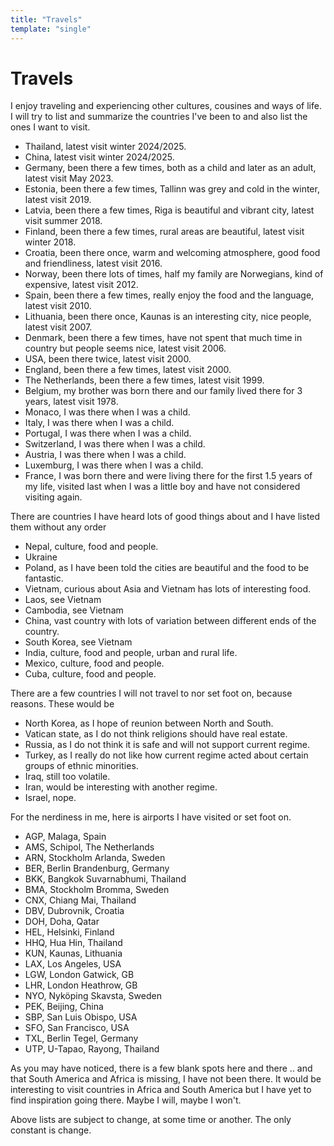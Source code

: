 ```yaml
---
title: "Travels"
template: "single"
---
```


# Travels

I enjoy traveling and experiencing other cultures, cousines and ways of life.
I will try to list and summarize the countries I've been to and also list the ones I want to visit.

* Thailand, latest visit winter 2024/2025.
* China, latest visit winter 2024/2025.
* Germany, been there a few times, both as a child and later as an adult, latest visit May 2023.
* Estonia, been there a few times, Tallinn was grey and cold in the winter, latest visit 2019.
* Latvia, been there a few times, Riga is beautiful and vibrant city, latest visit summer 2018.
* Finland, been there a few times, rural areas are beautiful, latest visit winter 2018.
* Croatia, been there once, warm and welcoming atmosphere, good food and friendliness, latest visit 2016.
* Norway, been there lots of times, half my family are Norwegians, kind of expensive, latest visit 2012.
* Spain, been there a few times, really enjoy the food and the language, latest visit 2010.
* Lithuania, been there once, Kaunas is an interesting city, nice people, latest visit 2007.
* Denmark, been there a few times, have not spent that much time in country but people seems nice, latest visit 2006.
* USA, been there twice, latest visit 2000.
* England, been there a few times, latest visit 2000.
* The Netherlands, been there a few times, latest visit 1999.
* Belgium, my brother was born there and our family lived there for 3 years, latest visit 1978.
* Monaco, I was there when I was a child.
* Italy, I was there when I was a child.
* Portugal, I was there when I was a child.
* Switzerland, I was there when I was a child.
* Austria, I was there when I was a child.
* Luxemburg, I was there when I was a child.
* France, I was born there and were living there for the first 1.5 years of my life, visited last when I was a little boy and have not considered visiting again.



There are countries I have heard lots of good things about and I have listed them without any order

* Nepal, culture, food and people.
* Ukraine
* Poland, as I have been told the cities are beautiful and the food to be fantastic.
* Vietnam, curious about Asia and Vietnam has lots of interesting food.
* Laos, see Vietnam
* Cambodia, see Vietnam
* China, vast country with lots of variation between different ends of the country.
* South Korea, see Vietnam
* India, culture, food and people, urban and rural life.
* Mexico, culture, food and people.
* Cuba, culture, food and people.




There are a few countries I will not travel to nor set foot on, because reasons. These would be

* North Korea, as I hope of reunion between North and South.
* Vatican state, as I do not think religions should have real estate.
* Russia, as I do not think it is safe and will not support current regime.
* Turkey, as I really do not like how current regime acted about certain groups of ethnic minorities.
* Iraq, still too volatile.
* Iran, would be interesting with another regime.
* Israel, nope.




For the nerdiness in me, here is airports I have visited or set foot on.

* AGP, Malaga, Spain
* AMS, Schipol, The Netherlands
* ARN, Stockholm Arlanda, Sweden
* BER, Berlin Brandenburg, Germany
* BKK, Bangkok Suvarnabhumi, Thailand
* BMA, Stockholm Bromma, Sweden
* CNX, Chiang Mai, Thailand
* DBV, Dubrovnik, Croatia
* DOH, Doha, Qatar
* HEL, Helsinki, Finland
* HHQ, Hua Hin, Thailand
* KUN, Kaunas, Lithuania
* LAX, Los Angeles, USA
* LGW, London Gatwick, GB
* LHR, London Heathrow, GB
* NYO, Nyköping Skavsta, Sweden
* PEK, Beijing, China
* SBP, San Luis Obispo, USA
* SFO, San Francisco, USA
* TXL, Berlin Tegel, Germany
* UTP, U-Tapao, Rayong, Thailand



As you may have noticed, there is a few blank spots here and there .. and that South America and Africa is missing, I have not been there. It would be interesting to visit countries in Africa and South America but I have yet to find inspiration going there. Maybe I will, maybe I won't.



Above lists are subject to change, at some time or another. The only constant is change.

